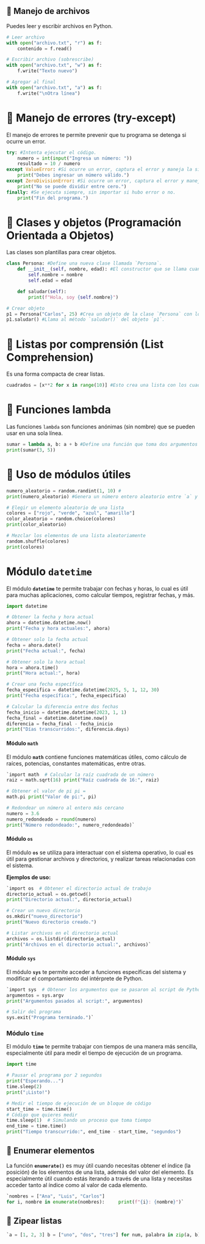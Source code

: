## 🔹 Manejo de archivos

Puedes leer y escribir archivos en Python.

```python
# Leer archivo
with open("archivo.txt", "r") as f: 
    contenido = f.read()

# Escribir archivo (sobrescribe)
with open("archivo.txt", "w") as f:
    f.write("Texto nuevo")

# Agregar al final
with open("archivo.txt", "a") as f:
    f.write("\nOtra línea")
```

# 🔹 Manejo de errores (try-except)

El manejo de errores te permite prevenir que tu programa se detenga si ocurre un error.

```python
try: #Intenta ejecutar el código.
    numero = int(input("Ingresa un número: "))
    resultado = 10 / numero
except ValueError: #Si ocurre un error, captura el error y maneja la situación.
    print("Debes ingresar un número válido.")
except ZeroDivisionError: #Si ocurre un error, captura el error y maneja la situación.
    print("No se puede dividir entre cero.")
finally: #Se ejecuta siempre, sin importar si hubo error o no.
    print("Fin del programa.")
```

# 🔹 Clases y objetos (Programación Orientada a Objetos)

Las clases son plantillas para crear objetos.

```python
class Persona: #Define una nueva clase llamada `Persona`.
    def __init__(self, nombre, edad): #El constructor que se llama cuando se crea un objeto de la clase.
        self.nombre = nombre
        self.edad = edad

    def saludar(self):
        print(f"Hola, soy {self.nombre}")

# Crear objeto
p1 = Persona("Carlos", 25) #Crea un objeto de la clase `Persona` con los valores `"Carlos"` y `25`.
p1.saludar() #Llama al método `saludar()` del objeto `p1`.
```

# 🔹 Listas por comprensión (List Comprehension)

Es una forma compacta de crear listas.

```python
cuadrados = [x**2 for x in range(10)] #Esto crea una lista con los cuadrados de los números del 0 al 9.
```

# 🔹 Funciones lambda

Las funciones `lambda` son funciones anónimas (sin nombre) que se pueden usar en una sola línea.

```python
sumar = lambda a, b: a + b #Define una función que toma dos argumentos (`a` y `b`) y devuelve su suma.
print(sumar(3, 5))
```

# 🔹 Uso de módulos útiles

```python
numero_aleatorio = random.randint(1, 10) #
print(numero_aleatorio) #Genera un número entero aleatorio entre `a` y `b`, ambos incluidos.

# Elegir un elemento aleatorio de una lista
colores = ["rojo", "verde", "azul", "amarillo"]
color_aleatorio = random.choice(colores)
print(color_aleatorio)

# Mezclar los elementos de una lista aleatoriamente
random.shuffle(colores)
print(colores)
```

# Módulo `datetime`

El módulo **`datetime`** te permite trabajar con fechas y horas, lo cual es útil para muchas aplicaciones, como calcular tiempos, registrar fechas, y más.

```python
import datetime

# Obtener la fecha y hora actual
ahora = datetime.datetime.now()
print("Fecha y hora actuales:", ahora)

# Obtener solo la fecha actual
fecha = ahora.date()
print("Fecha actual:", fecha)

# Obtener solo la hora actual
hora = ahora.time()
print("Hora actual:", hora)

# Crear una fecha específica
fecha_especifica = datetime.datetime(2025, 5, 1, 12, 30)
print("Fecha específica:", fecha_especifica)

# Calcular la diferencia entre dos fechas
fecha_inicio = datetime.datetime(2023, 1, 1)
fecha_final = datetime.datetime.now()
diferencia = fecha_final - fecha_inicio
print("Días transcurridos:", diferencia.days)
```

#### **Módulo `math`**

El módulo **`math`** contiene funciones matemáticas útiles, como cálculo de raíces, potencias, constantes matemáticas, entre otras.

```python
`import math  # Calcular la raíz cuadrada de un número 
raiz = math.sqrt(16) print("Raíz cuadrada de 16:", raiz) 

# Obtener el valor de pi pi = 
math.pi print("Valor de pi:", pi) 

# Redondear un número al entero más cercano 
numero = 3.6 
numero_redondeado = round(numero) 
print("Número redondeado:", numero_redondeado)`
```

#### **Módulo `os`**

El módulo **`os`** se utiliza para interactuar con el sistema operativo, lo cual es útil para gestionar archivos y directorios, y realizar tareas relacionadas con el sistema.

**Ejemplos de uso:**

```python
`import os  # Obtener el directorio actual de trabajo 
directorio_actual = os.getcwd() 
print("Directorio actual:", directorio_actual)  

# Crear un nuevo directorio 
os.mkdir("nuevo_directorio") 
print("Nuevo directorio creado.")  

# Listar archivos en el directorio actual 
archivos = os.listdir(directorio_actual) 
print("Archivos en el directorio actual:", archivos)`
```

#### **Módulo `sys`**

El módulo **`sys`** te permite acceder a funciones específicas del sistema y modificar el comportamiento del intérprete de Python.
```python
`import sys  # Obtener los argumentos que se pasaron al script de Python 
argumentos = sys.argv 
print("Argumentos pasados al script:", argumentos)  

# Salir del programa 
sys.exit("Programa terminado.")`
```

### **Módulo `time`**

El módulo **`time`** te permite trabajar con tiempos de una manera más sencilla, especialmente útil para medir el tiempo de ejecución de un programa.

```python
import time

# Pausar el programa por 2 segundos
print("Esperando...")
time.sleep(2)
print("¡Listo!")

# Medir el tiempo de ejecución de un bloque de código
start_time = time.time()
# Código que quieres medir
time.sleep(1)  # Simulando un proceso que toma tiempo
end_time = time.time()
print("Tiempo transcurrido:", end_time - start_time, "segundos")
```



## 🔹 Enumerar elementos

La función **`enumerate()`** es muy útil cuando necesitas obtener el índice (la posición) de los elementos de una lista, además del valor del elemento. Es especialmente útil cuando estás iterando a través de una lista y necesitas acceder tanto al índice como al valor de cada elemento.

```python
`nombres = ["Ana", "Luis", "Carlos"] 
for i, nombre in enumerate(nombres):     print(f"{i}: {nombre}")`
```
## 🔹 Zipear listas
```python
`a = [1, 2, 3] b = ["uno", "dos", "tres"] for num, palabra in zip(a, b):     print(num, palabra)`
```